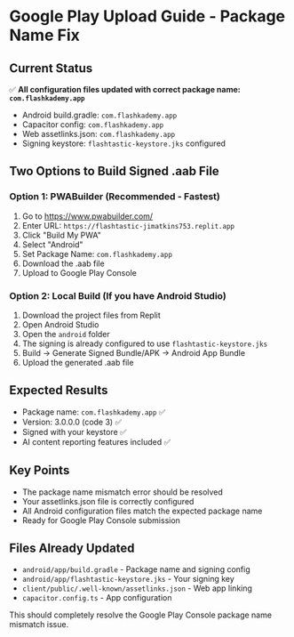 # Google Play Upload Guide - Package Name Fix

## Current Status
✅ **All configuration files updated with correct package name: `com.flashkademy.app`**
- Android build.gradle: `com.flashkademy.app`
- Capacitor config: `com.flashkademy.app`  
- Web assetlinks.json: `com.flashkademy.app`
- Signing keystore: `flashtastic-keystore.jks` configured

## Two Options to Build Signed .aab File

### Option 1: PWABuilder (Recommended - Fastest)
1. Go to https://www.pwabuilder.com/
2. Enter URL: `https://flashtastic-jimatkins753.replit.app`
3. Click "Build My PWA"
4. Select "Android" 
5. Set Package Name: `com.flashkademy.app`
6. Download the .aab file
7. Upload to Google Play Console

### Option 2: Local Build (If you have Android Studio)
1. Download the project files from Replit
2. Open Android Studio
3. Open the `android` folder
4. The signing is already configured to use `flashtastic-keystore.jks`
5. Build → Generate Signed Bundle/APK → Android App Bundle
6. Upload the generated .aab file

## Expected Results
- Package name: `com.flashkademy.app` ✅
- Version: 3.0.0.0 (code 3) ✅
- Signed with your keystore ✅
- AI content reporting features included ✅

## Key Points
- The package name mismatch error should be resolved
- Your assetlinks.json file is correctly configured
- All Android configuration files match the expected package name
- Ready for Google Play Console submission

## Files Already Updated
- `android/app/build.gradle` - Package name and signing config
- `android/app/flashtastic-keystore.jks` - Your signing key
- `client/public/.well-known/assetlinks.json` - Web app linking
- `capacitor.config.ts` - App configuration

This should completely resolve the Google Play Console package name mismatch issue.